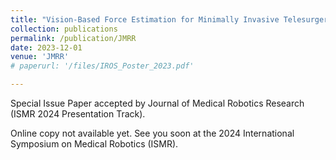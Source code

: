 ```yaml
---
title: "Vision-Based Force Estimation for Minimally Invasive Telesurgery Through Contact Detection and Local Stiffness Models"
collection: publications
permalink: /publication/JMRR
date: 2023-12-01
venue: 'JMRR'
# paperurl: '/files/IROS_Poster_2023.pdf'

---
```


Special Issue Paper accepted by Journal of Medical Robotics Research (ISMR 2024 Presentation Track). 

Online copy not available yet. See you soon at the 2024 International Symposium on Medical Robotics (ISMR). 
